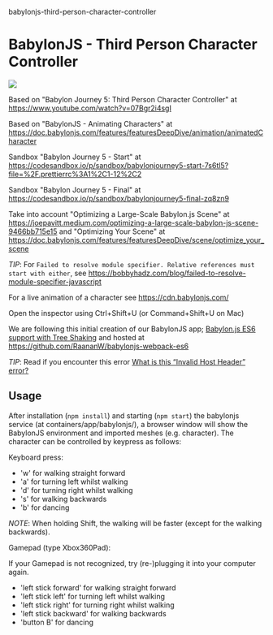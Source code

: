 babylonjs-third-person-character-controller
# BabylonJS - Third Person Character Controller

<a href="https://www.buymeacoffee.com/wvanheemstra"><img src="https://img.buymeacoffee.com/button-api/?text=Buy me a coffee&emoji=&slug=wvanheemstra&button_colour=FFDD00&font_colour=000000&font_family=Cookie&outline_colour=000000&coffee_colour=ffffff" /></a>

Based on "Babylon Journey 5: Third Person Character Controller" at https://www.youtube.com/watch?v=07Bgr2i4sgI

Based on "BabylonJS - Animating Characters" at https://doc.babylonjs.com/features/featuresDeepDive/animation/animatedCharacter

Sandbox "Babylon Journey 5 - Start" at https://codesandbox.io/p/sandbox/babylonjourney5-start-7s6tl5?file=%2F.prettierrc%3A1%2C1-12%2C2

Sandbox "Babylon Journey 5 - Final" at https://codesandbox.io/p/sandbox/babylonjourney5-final-zq8zn9

Take into account "Optimizing a Large-Scale Babylon.js Scene" at https://joepavitt.medium.com/optimizing-a-large-scale-babylon-js-scene-9466bb715e15 and "Optimizing Your Scene" at https://doc.babylonjs.com/features/featuresDeepDive/scene/optimize_your_scene

*TIP*: For ```Failed to resolve module specifier. Relative references must start with either```, see https://bobbyhadz.com/blog/failed-to-resolve-module-specifier-javascript

For a live animation of a character see https://cdn.babylonjs.com/ 

Open the inspector using Ctrl+Shift+U (or Command+Shift+U on Mac)

We are following this initial creation of our BabylonJS app; [Babylon.js ES6 support with Tree Shaking](https://doc.babylonjs.com/setup/frameworkPackages/es6Support) and hosted at https://github.com/RaananW/babylonjs-webpack-es6

*TIP*: Read if you encounter this error [What is this “Invalid Host Header” error?](https://medium.com/@AvinashBlaze/what-is-this-invalid-host-header-error-9cd760ae6d16)

## Usage

After installation (```npm install```) and starting (```npm start```) the babylonjs service (at containers/app/babylonjs/), a browser window will show the BabylonJS environment and imported meshes (e.g. character). The character can be controlled by keypress as follows:

Keyboard press:

- 'w' for walking straight forward
- 'a' for turning left whilst walking
- 'd' for turning right whilst walking
- 's' for walking backwards
- 'b' for dancing

*NOTE*: When holding Shift, the walking will be faster (except for the walking backwards).

Gamepad (type Xbox360Pad):

If your Gamepad is not recognized, try (re-)plugging it into your computer again.

- 'left stick forward' for walking straight forward
- 'left stick left' for turning left whilst walking
- 'left stick right' for turning right whilst walking
- 'left stick backward' for walking backwards
- 'button B' for dancing
